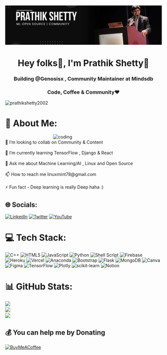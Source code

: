 ![Banner](/imgs/banner1.jpeg)

<h1 align="center">Hey folks🙌, I'm Prathik Shetty💫</h1>
<h3 align="center">Building @Genosisx , Community Maintainer at Mindsdb</h3>
<h3 align="center">Code, Coffee & Community❤️</h3>



<p align="left"> <img src="https://komarev.com/ghpvc/?username=prathikshetty2002&label=Profile%20Visitors&color=0e75b6&style=flat" alt="prathikshetty2002" /> </p>



# 💫 About Me:
<img align="right" alt="coding" width="350" src="https://i.pinimg.com/originals/e4/26/70/e426702edf874b181aced1e2fa5c6cde.gif">
<br>👯 I’m looking to collab on Community & Content<br><br>🌱 I’m currently learning TensorFlow , Django & React<br><br>💬 Ask me about Machine Learning/AI , Linux and Open Source<br><br>📫 How to reach me linuxmint78@gmail.com<br><br>⚡ Fun fact -  Deep learning is really Deep haha :)<br>

## 🌐 Socials:
[![LinkedIn](https://img.shields.io/badge/LinkedIn-%230077B5.svg?logo=linkedin&logoColor=white)](https://linkedin.com/in/prathik-shetty15) [![Twitter](https://img.shields.io/badge/Twitter-%231DA1F2.svg?logo=Twitter&logoColor=white)](https://twitter.com/I_am_prathik) [![YouTube](https://img.shields.io/badge/YouTube-%23FF0000.svg?logo=YouTube&logoColor=white)](https://youtube.com/@TechgeekPrathik) 

# 💻 Tech Stack:
![C++](https://img.shields.io/badge/c++-%2300599C.svg?style=for-the-badge&logo=c%2B%2B&logoColor=white) ![HTML5](https://img.shields.io/badge/html5-%23E34F26.svg?style=for-the-badge&logo=html5&logoColor=white) ![JavaScript](https://img.shields.io/badge/javascript-%23323330.svg?style=for-the-badge&logo=javascript&logoColor=%23F7DF1E) ![Python](https://img.shields.io/badge/python-3670A0?style=for-the-badge&logo=python&logoColor=ffdd54) ![Shell Script](https://img.shields.io/badge/shell_script-%23121011.svg?style=for-the-badge&logo=gnu-bash&logoColor=white) ![Firebase](https://img.shields.io/badge/firebase-%23039BE5.svg?style=for-the-badge&logo=firebase) ![Heroku](https://img.shields.io/badge/heroku-%23430098.svg?style=for-the-badge&logo=heroku&logoColor=white) ![Vercel](https://img.shields.io/badge/vercel-%23000000.svg?style=for-the-badge&logo=vercel&logoColor=white) ![Anaconda](https://img.shields.io/badge/Anaconda-%2344A833.svg?style=for-the-badge&logo=anaconda&logoColor=white) ![Bootstrap](https://img.shields.io/badge/bootstrap-%23563D7C.svg?style=for-the-badge&logo=bootstrap&logoColor=white) ![Flask](https://img.shields.io/badge/flask-%23000.svg?style=for-the-badge&logo=flask&logoColor=white) ![MongoDB](https://img.shields.io/badge/MongoDB-%234ea94b.svg?style=for-the-badge&logo=mongodb&logoColor=white) ![Canva](https://img.shields.io/badge/Canva-%2300C4CC.svg?style=for-the-badge&logo=Canva&logoColor=white) 	![Figma](https://img.shields.io/badge/figma-%23F24E1E.svg?style=for-the-badge&logo=figma&logoColor=white) ![TensorFlow](https://img.shields.io/badge/TensorFlow-%23FF6F00.svg?style=for-the-badge&logo=TensorFlow&logoColor=white) ![Plotly](https://img.shields.io/badge/Plotly-%233F4F75.svg?style=for-the-badge&logo=plotly&logoColor=white) ![scikit-learn](https://img.shields.io/badge/scikit--learn-%23F7931E.svg?style=for-the-badge&logo=scikit-learn&logoColor=white) ![Notion](https://img.shields.io/badge/Notion-%23000000.svg?style=for-the-badge&logo=notion&logoColor=white)
# 📊 GitHub Stats:
![](https://github-readme-stats.vercel.app/api?username=prathikshetty2002&theme=radical&hide_border=false&include_all_commits=true&count_private=true)<br/>
![](https://github-readme-streak-stats.herokuapp.com/?user=prathikshetty2002&theme=radical&hide_border=false)<br/>
![](https://github-readme-stats.vercel.app/api/top-langs/?username=prathikshetty2002&theme=radical&hide_border=false&include_all_commits=true&count_private=true&layout=compact)

## 💰 You can help me by Donating
  [![BuyMeACoffee](https://img.shields.io/badge/Buy%20Me%20a%20Coffee-ffdd00?style=for-the-badge&logo=buy-me-a-coffee&logoColor=black)](https://buymeacoffee.com/prathikshetty) 

